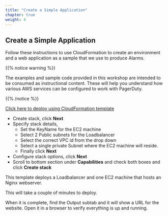 ```yaml
---
title: "Create a Simple Application"
chapter: true
weight: 4
---
```


## Create a Simple Application

Follow these instructions to use CloudFormation to create an environment and a web application as a sample that we use to produce Alarms.

{{% notice warning %}}
<p style='text-align: left;'>
The examples and sample code provided in this workshop are intended to be consumed as instructional content. These will help you understand how various AWS services can be configured to work with PagerDuty.
</p>
{{% /notice %}}

[Click here to deploy using CloudFormation template](https://us-east-1.console.aws.amazon.com/cloudformation/home?region=us-east-1#/stacks/create/template?stackName=Workshop-PD-APP&templateURL=https://modernization-workshop-bucket.s3-us-west-2.amazonaws.com/cfn/sample-web-app/Demo-noasg.yml)

   - Create stack, click **Next**
   - Specify stack details,
      - Set the KeyName for the EC2 machine
      - Select 2 Public subnets for the Loadbalancer
      - Select the correct VPC id from the drop down
      - Select a single private Subnet where the EC2 machine will reside.
      - Finally click **Next**
   - Configure stack options, click **Next**
   - Scroll to bottom section under **Capabilities** and check both boxes and click **Create stack**

This template deploys a Loadbalancer and one EC2 machine that hosts an Nginx webserver.

This will take a couple of minutes to deploy.

When it is complete, find the Output subtab and it will show a URL for the website.  Open it in a browser to verify everything is up and running.